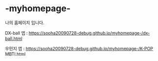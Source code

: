# -myhomepage-
나의 홈페이지 입니다.

DX-ball 앱 : https://sooha20090728-debug.github.io/myhomepage-/dx-ball.html

우민지 앱 : https://sooha20090728-debug.github.io/myhomepage-/K-POP MBTI.html


